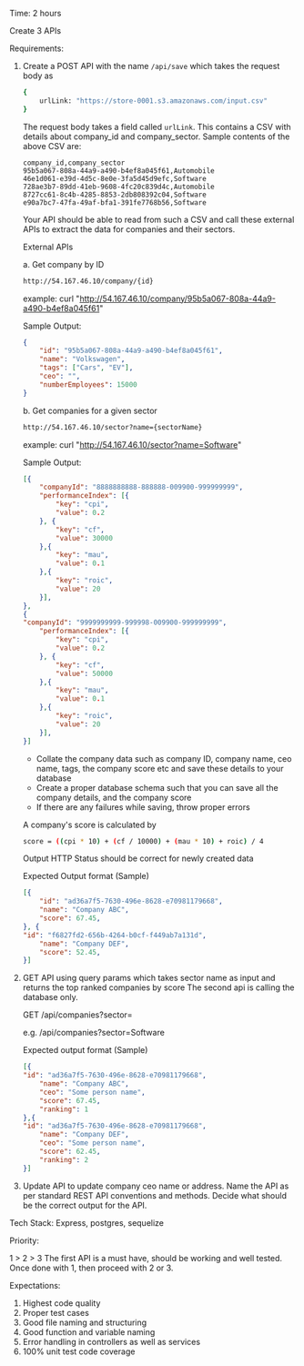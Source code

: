 Time: 2 hours

Create 3 APIs

Requirements:

1. Create a POST API with the name `/api/save` which takes the request body as
    ```sh
    {
        urlLink: "https://store-0001.s3.amazonaws.com/input.csv"
    }
    ```

    The request body takes a field called `urlLink`. This contains a CSV with details about company_id and company_sector.
    Sample contents of the above CSV are:

    ```csv
    company_id,company_sector
    95b5a067-808a-44a9-a490-b4ef8a045f61,Automobile
    46e1d061-e39d-4d5c-8e0e-3fa5d45d9efc,Software
    728ae3b7-89dd-41eb-9608-4fc20c839d4c,Automobile
    8727cc61-8c4b-4285-8853-2db808392c04,Software
    e90a7bc7-47fa-49af-bfa1-391fe7768b56,Software
    ```

    Your API should be able to read from such a CSV and call these external APIs to extract the data for companies and their sectors.

    External APIs

    a. Get company by ID

    ```sh
    http://54.167.46.10/company/{id}
    ```
    example: curl "http://54.167.46.10/company/95b5a067-808a-44a9-a490-b4ef8a045f61"
    
    Sample Output:
    ```json
    {
        "id": "95b5a067-808a-44a9-a490-b4ef8a045f61",
        "name": "Volkswagen",
        "tags": ["Cars", "EV"],
        "ceo": "",
        "numberEmployees": 15000
    }
    ```

    b. Get companies for a given sector
    ```sh
    http://54.167.46.10/sector?name={sectorName}
    ```
    example: curl "http://54.167.46.10/sector?name=Software"

    Sample Output:
    ```json
    [{
        "companyId": "8888888888-888888-009900-999999999",
        "performanceIndex": [{
            "key": "cpi",
            "value": 0.2
        }, {
            "key": "cf",
            "value": 30000
        },{
            "key": "mau",
            "value": 0.1
        },{
            "key": "roic",
            "value": 20
        }],
    },
    {
    "companyId": "9999999999-999998-009900-999999999",
        "performanceIndex": [{
            "key": "cpi",
            "value": 0.2
        }, {
            "key": "cf",
            "value": 50000
        },{
            "key": "mau",
            "value": 0.1
        },{
            "key": "roic",
            "value": 20
        }],
    }]
    ```

    - Collate the company data such as company ID, company name, ceo name, tags, the company score etc and save these details to your database
    - Create a proper database schema such that you can save all the company details,  and the company score
    - If there are any failures while saving, throw proper errors

    A company's score is calculated by 

    ```sh
    score = ((cpi * 10) + (cf / 10000) + (mau * 10) + roic) / 4
    ```

    Output HTTP Status should be correct for newly created data

    Expected Output format (Sample)

    ```json
    [{
        "id": "ad36a7f5-7630-496e-8628-e70981179668",
        "name": "Company ABC",
        "score": 67.45,
    }, {
    "id": "f6827fd2-656b-4264-b0cf-f449ab7a131d",
        "name": "Company DEF",
        "score": 52.45,
    }]
    ```

2. GET API using query params which takes sector name as input
and returns the top ranked companies by score
The second api is calling the database only.

    GET /api/companies?sector=

    e.g. /api/companies?sector=Software

    Expected output format (Sample)

    ```json
    [{
    "id": "ad36a7f5-7630-496e-8628-e70981179668",
        "name": "Company ABC",
        "ceo": "Some person name",
        "score": 67.45,
        "ranking": 1
    },{
    "id": "ad36a7f5-7630-496e-8628-e70981179668",
        "name": "Company DEF",
        "ceo": "Some person name",
        "score": 62.45,
        "ranking": 2
    }]
    ```

3. Update API to update company ceo name or address. Name the API as per standard REST API conventions and methods. Decide what should be the correct output for the API.

Tech Stack:
Express, postgres, sequelize 

Priority:

1 > 2 > 3
The first API is a must have, should be working and well tested.
Once done with 1, then proceed with 2 or 3.

Expectations:
1. Highest code quality
2. Proper test cases
3. Good file naming and structuring
4. Good function and variable naming
5. Error handling in controllers as well as services
6. 100% unit test code coverage